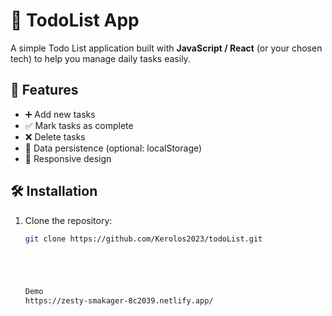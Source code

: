 # 📝 TodoList App

A simple Todo List application built with **JavaScript / React** (or your chosen tech) to help you manage daily tasks easily.

## 🚀 Features
- ➕ Add new tasks
- ✅ Mark tasks as complete
- ❌ Delete tasks
- 💾 Data persistence (optional: localStorage)
- 📱 Responsive design

## 🛠 Installation
1. Clone the repository:
   ```bash
   git clone https://github.com/Kerolos2023/todoList.git





   Demo
   https://zesty-smakager-8c2039.netlify.app/
